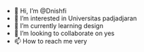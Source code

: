 - 👋 Hi, I’m @Dnishfi
- 👀 I’m interested in Universitas padjadjaran
- 🌱 I’m currently learning design
- 💞️ I’m looking to collaborate on yes
- 📫 How to reach me very

<!---
Dnishfi/Dnishfi is a ✨ special ✨ repository because its `README.md` (this file) appears on your GitHub profile.
You can click the Preview link to take a look at your changes.
--->
